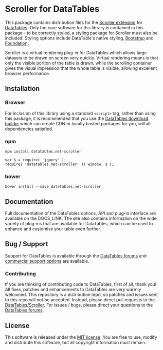 # Scroller for DataTables 

This package contains distribution files for the [Scroller extension](https://datatables.net/extensions/scroller) for [DataTables](https://datatables.net/). Only the core software for this library is contained in this package - to be correctly styled, a styling package for Scroller must also be included. Styling options include DataTable's native styling, [Bootstrap](https://getboostrap.com) and [Foundation](https://foundation.zurb.com/).

Scroller is a virtual rendering plug-in for DataTables which allows large datasets to be drawn on screen very quickly. Virtual rendering means is that only the visible portion of the table is drawn, while the scrolling container gives the visual impression that the whole table is visible, allowing excellent browser performance.


## Installation

### Browser

For inclusion of this library using a standard `<script>` tag, rather than using this package, it is recommended that you use the [DataTables download builder](//datatables.net/download) which can create CDN or locally hosted packages for you, will all dependencies satisfied.

### npm

```
npm install datatables.net-scroller
```

```
var $ = require( 'jquery' );
require( 'datatables.net-scroller' )( window, $ );
```

### bower

```
bower install --save datatables.net-scroller
```



## Documentation

Full documentation of the DataTables options, API and plug-in interface are available on the DOCS_LINK. The site also contains information on the wide variety of plug-ins that are available for DataTables, which can be used to enhance and customise your table even further.


## Bug / Support

Support for DataTables is available through the [DataTables forums](//datatables.net/forums) and [commercial support options](//datatables.net/support) are available.


### Contributing

If you are thinking of contributing code to DataTables, first of all, thank you! All fixes, patches and enhancements to DataTables are very warmly welcomed. This repository is a distribution repo, so patches and issues sent to this repo will not be accepted. Instead, please direct pull requests to the [DataTables/Scroller](https://github.com/DataTables/Scroller). For issues / bugs, please direct your questions to the [DataTables forums](//datatables.net/forums).


## License

This software is released under the [MIT license](//datatables.net/license). You are free to use, modify and distribute this software, but all copyright information must remain.
